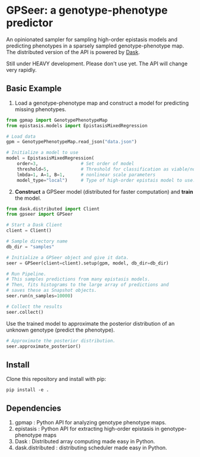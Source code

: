 # GPSeer: a genotype-phenotype predictor

An opinionated sampler for sampling high-order epistasis models and predicting phenotypes in a sparsely sampled genotype-phenotype map. 
The distributed version of the API is powered by [Dask](https://github.com/dask/dask).

Still under HEAVY development. Please don't use yet. The API will change very rapidly.

## Basic Example

1. Load a genotype-phenotype map and construct a model for predicting missing phenotypes.

```python
from gpmap import GenotypePhenotypeMap
from epistasis.models import EpistasisMixedRegression

# Load data
gpm = GenotypePhenotypeMap.read_json("data.json")

# Initialize a model to use
model = EpistasisMixedRegression(
    order=3,                # Set order of model
    threshold=5,            # Threshold for classification as viable/nonviable
    lmbda=1, A=1, B=1,      # nonlinear scale parameters
    model_type="local")     # Type of high-order epistais model to use.

```
2. **Construct** a GPSeer model (distributed for faster computation) and **train** the model.

```python
from dask.distributed import Client
from gpseer import GPSeer

# Start a Dask Client
client = Client()

# Sample directory name
db_dir = "samples"

# Initialize a GPSeer object and give it data.
seer = GPSeer(client=client).setup(gpm, model, db_dir=db_dir)

# Run Pipeline.
# This samples predictions from many epistasis models.
# Then, fits histograms to the large array of predictions and
# saves these as Snapshot objects.
seer.run(n_samples=10000)

# Collect the results
seer.collect()
```

Use the trained model to approximate the posterior distribution of an unknown 
genotype (predict the phenotype). 

```python
# Approximate the posterior distribution.
seer.approximate_posterior()
```

## Install

Clone this repository and install with pip:

```
pip install -e .
```

## Dependencies

1. gpmap : Python API for analyzing genotype phenotype maps.
2. epistasis : Python API for extracting high-order epistasis in genotype-phenotype maps
4. Dask : Distributed array computing made easy in Python.
5. dask.distributed : distributing scheduler made easy in Python.
